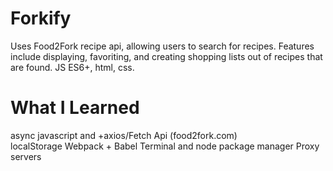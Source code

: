 # Forkify
Uses Food2Fork recipe api, allowing users to search for recipes. Features include displaying, favoriting, and creating shopping lists out of recipes that are found. JS ES6+, html, css.

# What I Learned
async javascript and +axios/Fetch Api (food2fork.com)<br>
localStorage
Webpack + Babel
Terminal and node package manager
Proxy servers
